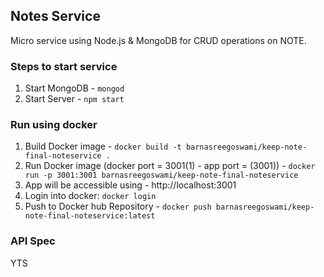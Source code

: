 ## Notes Service
Micro service using Node.js & MongoDB for CRUD operations on NOTE.

### Steps to start service
1. Start MongoDB - ```mongod```
2. Start Server  - ```npm start```

### Run using docker
1. Build Docker image - ```docker build -t barnasreegoswami/keep-note-final-noteservice .```
2. Run Docker image (docker port = 3001(1) - app port = (3001)) - ```docker run -p 3001:3001 barnasreegoswami/keep-note-final-noteservice```
3. App will be accessible using - http://localhost:3001
4. Login into docker: ```docker login```
5. Push to Docker hub Repository  - ```docker push barnasreegoswami/keep-note-final-noteservice:latest```


### API Spec
YTS
